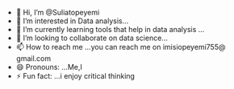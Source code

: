 - 👋 Hi, I’m @Suliatopeyemi
- 👀 I’m interested in Data analysis...
- 🌱 I’m currently learning tools that help in data analysis ...
- 💞️ I’m looking to collaborate on data science...
- 📫 How to reach me ...you can reach me on imisiopeyemi755@ gmail.com
- 😄 Pronouns: ...Me,I
- ⚡ Fun fact: ...i enjoy critical thinking

<!---
Suliatopeyemi/Suliatopeyemi is a ✨ special ✨ repository because its `README.md` (this file) appears on your GitHub profile.
You can click the Preview link to take a look at your changes.
--->

